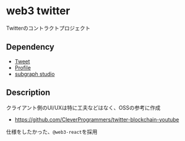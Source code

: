 # web3 twitter

Twitterのコントラクトプロジェクト

## Dependency

- [Tweet](https://rinkeby.etherscan.io/address/0x67D7086e66DE4a89c74Bce81c304df6296c2618c)
- [Profile](https://rinkeby.etherscan.io/address/0x8923B13b9e44C15bf03143419455F7dc769EcbBD)
- [subgraph studio](https://thegraph.com/explorer)

## Description

クライアント側のUI/UXは特に工夫などはなく、OSSの参考に作成
- https://github.com/CleverProgrammers/twitter-blockchain-youtube

仕様をしたかった、`@web3-react`を採用
